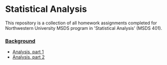 # Statistical Analysis

<p>This repository is a collection of all homework assignments completed for Northwestern University MSDS program in 'Statistical Analysis' (MSDS 401).</p>
 
<h3><a href="https://github.com/bmoretz/MS-DataScience/raw/master/Statistical%20Analysis/Analysis%20Background.pdf">Background</a></h3>

<ul>
	<li><a href="https://github.com/bmoretz/MS-DataScience/blob/master/Statistical%20Analysis/Analysis_01.md">Analysis, part 1</a></li>
	<li><a href="https://github.com/bmoretz/MS-DataScience/blob/master/Statistical%20Analysis/Analysis_02.md">Analysis, part 2</a></li>
</ul>